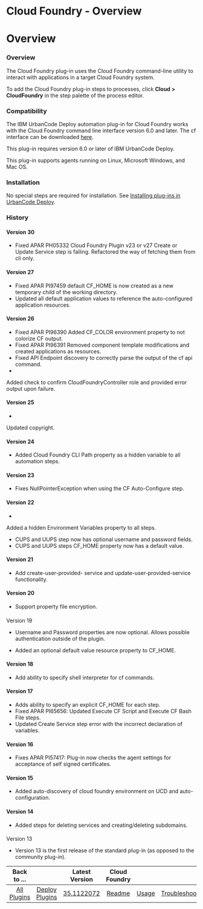 
Cloud Foundry - Overview
========================

# Overview



### Overview




 


The Cloud Foundry plug-in uses the Cloud Foundry command-line utility to interact with 
applications in a target Cloud Foundry system.


To add the Cloud Foundry plug-in steps to processes, click **Cloud > 
CloudFoundry** in the step palette of the process editor.


### Compatibility


The IBM UrbanCode Deploy automation 
plug-in for Cloud Foundry works with the Cloud Foundry command line interface version 6.0 and later. The cf interface 
can be downloaded [here](https://github.com/cloudfoundry/cli).


This plug-in requires version 6.0 or later of IBM 
UrbanCode Deploy.


This plug-in supports agents running on Linux, Microsoft Windows, and Mac OS.


### Installation



No special steps are required for installation. See [Installing plug-ins in UrbanCode 
Deploy](https://www.urbancode.com/resource/installing-plug-ins-in-urbancode-products/ "Installing plug-ins in UrbanCode 
Deploy").


### History


#### Version 30


* Fixed APAR PH05332 Cloud Foundry Plugin v23 or v27 Create or Update 
Service step is failing. Refactored the way of fetching them from cli only.


#### Version 27


* Fixed APAR PI97459 
default CF\_HOME is now created as a new temporary child of the working directory.
* Updated all default application 
values to reference the auto-configured application resources.


#### Version 26


* Fixed APAR PI96390 Added CF\_COLOR 
environment property to not colorize CF output.
* Fixed APAR PI96391 Removed component template modifications and 
created applications as resources.
* Fixed API Endpoint discovery to correctly parse the output of the cf api command.
*
 Added check to confirm CloudFoundryController role and provided error output upon failure.


#### Version 25


* 
Updated copyright.


#### Version 24


* Added Cloud Foundry CLI Path property as a hidden variable to all automation 
steps.


#### Version 23


* Fixes NullPointerException when using the CF Auto-Configure step.


#### Version 22


* 
Added a hidden Environment Variables property to all steps.
* CUPS and UUPS step now has optional username and password 
fields.
* CUPS and UUPS steps CF\_HOME property now has a default value.


#### Version 21


* Add create-user-provided-
service and update-user-provided-service functionality.


#### Version 20


* Support property file encryption.


#### 
Version 19


* Username and Password properties are now optional. Allows possible authentication outside of the plugin.

* Added an optional default value resource property to CF\_HOME.


#### Version 18


* Add ability to specify shell 
interpreter for cf commands.


#### Version 17


* Adds ability to specify an explicit CF\_HOME for each step.
* Fixed 
APAR PI65656: Updated Execute CF Script and Execute CF Bash File steps.
* Updated Create Service step error with the 
incorrect declaration of variables.


#### Version 16


* Fixes APAR PI57417: Plug-in now checks the agent settings for 
acceptance of self signed certificates.


#### Version 15


* Added auto-discovery of cloud foundry environment on UCD 
and auto-configuration.


#### Version 14


* Added steps for deleting services and creating/deleting subdomains.


####
 Version 13


* Version 13 is the first release of the standard plug-in (as opposed to the community plug-in).




|Back to ...||Latest Version|Cloud Foundry |||||
| :---: | :---: | :---: | :---: | :---: | :---: | :---: | :---: |
|[All Plugins](../../index.md)|[Deploy Plugins](../README.md)|[35.1122072](https://raw.githubusercontent.com/UrbanCode/IBM-UCD-PLUGINS/main/files/cloud-foundry/cloud-foundry-35.1122072.zip)|[Readme](README.md)|[Usage](usage.md)|[Troubleshooting](troubleshooting.md)|[Steps](steps.md)|[Downloads](downloads.md)|
